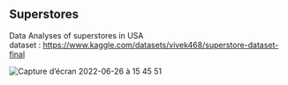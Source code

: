 ## Superstores  
Data Analyses of superstores in USA  
dataset : https://www.kaggle.com/datasets/vivek468/superstore-dataset-final  


![Capture d’écran 2022-06-26 à 15 45 51](https://user-images.githubusercontent.com/62601686/175817656-dc587315-eff9-4a0a-9534-c389b9bfc787.png)
